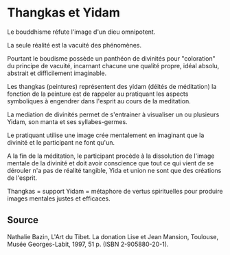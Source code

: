 # Thangkas et Yidam

Le bouddhisme réfute l'image d'un dieu omnipotent.

La seule réalité est la vacuité des phénomènes.

Pourtant le boudisme possède un panthéon de divinités pour "coloration" du principe de vacuité, incarnant chacune une qualité propre, idéal absolu, abstrait et difficilement imaginable.

Les thangkas (peintures) représentent des yidam (déités de méditation) la fonction de la peinture est de rappeler au pratiquant les aspects symboliques à engendrer dans l'esprit au cours de la meditation.

La mediation de divinités permet de s'entrainer à visualiser un ou plusieurs Yidam, son manta et ses syllabes-germes.

Le pratiquant utilise une image crée mentalement en imaginant que la divinité et le participant ne font qu'un.

A la fin de la méditation, le participant procède à la dissolution de l'image mentale de la divinité et doit avoir conscience que tout ce qui vient de se dérouler n'a pas de réalité tangible, Yida et union ne sont que des créations de l'esprit.

Thangkas = support
Yidam = métaphore de vertus spirituelles pour produire images mentales justes et efficaces.

## Source

Nathalie Bazin, L'Art du Tibet. La donation Lise et Jean Mansion, Toulouse, Musée Georges-Labit, 1997, 51 p. (ISBN 2-905880-20-1).
